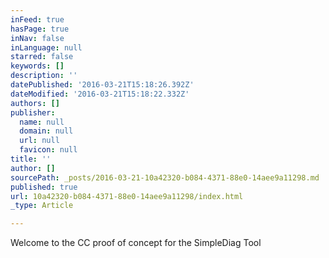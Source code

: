 ```yaml
---
inFeed: true
hasPage: true
inNav: false
inLanguage: null
starred: false
keywords: []
description: ''
datePublished: '2016-03-21T15:18:26.392Z'
dateModified: '2016-03-21T15:18:22.332Z'
authors: []
publisher:
  name: null
  domain: null
  url: null
  favicon: null
title: ''
author: []
sourcePath: _posts/2016-03-21-10a42320-b084-4371-88e0-14aee9a11298.md
published: true
url: 10a42320-b084-4371-88e0-14aee9a11298/index.html
_type: Article

---
```

Welcome to the CC proof of concept for the SimpleDiag Tool